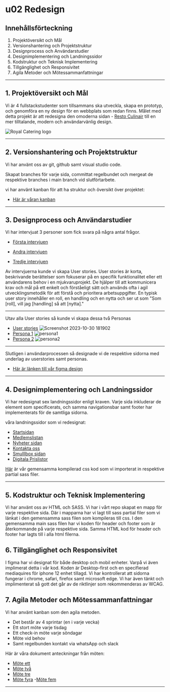 # u02 Redesign

## Innehållsförteckning
1. Projektöversikt och Mål
2. Versionshantering och Projektstruktur
3. Designprocess och Användarstudier
4. Designimplementering och Landningssidor
5. Kodstruktur och Teknisk Implementering
6. Tillgänglighet och Responsivitet
7. Agila Metoder och Mötessammanfattningar

<hr>

## 1. Projektöversikt och Mål
Vi är 4 fullstackstudenter som tillsammans ska utveckla, skapa en prototyp, och genomföra en ny design för en webbplats som redan finns.
Målet med detta projekt är att redesigna den omoderna sidan - [Resto Culinair](https://restoculinair.be/nl) till en mer tilltalande, modern och användarvänlig design.

![Royal Catering logo](https://github.com/chas-academy/u02-redesign-grupp-6-0/assets/144438319/9fa39354-d045-4828-8eef-fb2ecf6cd4c7)

<hr>

## 2. Versionshantering och Projektstruktur
Vi har använt oss av git, github samt visual studio code.

Skapat branches för varje sida, committat regelbundet och mergeat de respektive branches i main branch vid slutförtarbete.

vi har använt kanban för att ha struktur och översikt över projektet:
- [Här är våran kanban](https://github.com/orgs/chas-academy/projects/58/views/1)

 <hr>

## 3. Designprocess och Användarstudier
Vi har intervjuat 3 personer som fick svara på några antal frågor.

- [Första intervjuen](https://cdn.discordapp.com/attachments/1054435217491886151/1166445750683713687/Arians_fragor_ux.pdf?ex=654a8442&is=65380f42&hm=e77154675005e093dd3526c36be5c7a1f4fb84bf9a7a78596049490b76dbb9ec&)

- [Andra intervjuen](https://docs.google.com/document/d/1eJp1A3TWhicnWWVaRqJFcnD8Cg21wfDsQpjAAH8uP_Q/edit)

- [Tredje intervjuen](https://docs.google.com/document/d/1eJp1A3TWhicnWWVaRqJFcnD8Cg21wfDsQpjAAH8uP_Q/edit)

Av intervjuerna kunde vi skapa User stories. User stories är korta, beskrivande berättelser som fokuserar på en specifik funktionalitet eller ett användarens behov i en mjukvaruprojekt. De hjälper till att kommunicera krav och mål på ett enkelt och förståeligt sätt och används ofta i agil utvecklingsmetodik för att förstå och prioritera arbetsuppgifter. En typisk user story innehåller en roll, en handling och en nytta och ser ut som "Som [roll], vill jag [handling] så att [nytta]."


---
Utav alla User stories så kunde vi skapa dessa två Personas
- [User stories](https://miro.com/app/board/uXjVNWqJRPM=/?track=true&utm_source=notification&utm_medium=email&utm_campaign=approve-request&utm_content=go-to-miro) 
![Screenshot 2023-10-30 181902](https://github.com/chas-academy/u02-redesign-grupp-6-0/assets/144438319/ae032117-58ba-460e-bd08-0a01c526cd62)
- [Persona 1](https://workspace67795933.xtensio.com/edit/wydf7i2h)
![persona1](https://github.com/chas-academy/u02-redesign-grupp-6-0/assets/123011945/a05e82e0-af8f-45af-812a-9a23d6ad045d)
- [Persona 2](https://workspace67795933.xtensio.com/edit/xyk7kxqh)
![persona2](https://github.com/chas-academy/u02-redesign-grupp-6-0/assets/123011945/5b54e89b-a076-4735-9c7f-3c6e3369694c)
---

Slutligen i användarprocessen så designade vi de respektive sidorna med underlag av userstories samt personas.

- [Här är länken till vår figma design](https://www.figma.com/file/WcCXvpwt1QwWMT6bBFuouz/U02-hemsida?type=design&node-id=0%3A1&mode=design&t=aCWfeevflPbFKy4G-1)
<hr>

## 4. Designimplementering och Landningssidor
Vi har redesignat sex landningssidor enligt kraven. Varje sida inkluderar de element som specificerats, och samma navigationsbar samt footer har implementerats för de samtliga sidorna.

 våra landningssidor som vi redesignat:
* [Startsidan](index.html)
* [Medlemslistan](medlemslista/medlemlista.html)
* [Nyheter sidan](nyheter/nyheter.html)
* [Kontakta oss](kontakt/kontakt.html)
* [Smulllbox sidan](Smullbox/smullbox.html)
* [Digitala Prislistor](priser/priser.html)

 [Här](main.css) är vår gemensamma kompilerad css kod som vi importerat in respektive partial sass filer.

<hr>

## 5. Kodstruktur och Teknisk Implementering
 Vi har använt oss av HTML och SASS.
  Vi har i vårt repo skapat en mapp för varje respektive sida.
 Där i mapparna har vi lagt till sass partial filer som vi länkat i den gemensamma sass filen som kompileras till css.
 I den gemensamma main sass filen har vi koden för header och footer som är återkommande på varje respektive sida.
 Samma HTML kod för header och footer har lagts till i alla html filerna.
## 6. Tillgänglighet och Responsivitet
I figma har vi designat för både desktop och mobil enheter. Varpå vi även implimerat detta i vår kod. Koden är Desktop-first och en specifierad mediaquires för iphone 12 enhet tillagd.
Vi har kontrollerat att sidorna fungerar i chrome, safari, firefox samt microsoft edge.
Vi har även tänkt och implimenterat så gott det går av de riktlinjer som rekommenderas av WCAG.

## 7. Agila Metoder och Mötessammanfattningar
Vi har använt kanban som den agila metoden.
- Det består av 4 sprintar (en i varje vecka)
- Ett stort möte varje tisdag
- Ett check-in möte varje söndagar
- Möte vid behov
- Samt regelbunden kontakt via whatsApp och slack

Här är våra dokument anteckningar från möten:
- [Möte ett](https://docs.google.com/document/d/1Ii5O4iHNKbJlBidY8R11sfKJEu95ktdEd6rpZLJS-Rc/edit#heading=h.nrnw03t7conb)
- [Möte två](https://docs.google.com/document/d/1HLRvN8M7a2Q-akOQSiLCHeMIXw5GPQFWINYcg2Fz_68/edit#heading=h.nrnw03t7conb)
- [Möte tre](https://docs.google.com/document/d/1fpHG7grNxRZRhMNS04G-JBhBUiMjP2vQVulDOTXVDrQ/edit#heading=h.nrnw03t7conb)
- [Möte fyra](https://docs.google.com/document/d/11W2PfY8PnTclS-jVXHEAUMJhMxdG4CEt8_fl5xCicKg/edit#heading=h.nrnw03t7conb)
-[Möte fem](https://docs.google.com/document/d/1dfor2vUBU0UmV_UCuzhn--m57-ZTr4gNdczOBqFtC3g/edit#heading=h.nrnw03t7conb)

<hr>
